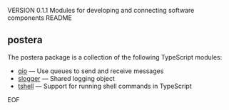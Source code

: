 VERSION 0.1.1
Modules for developing and connecting software components
README
## postera

The postera package is a collection of the following TypeScript modules:

<ul>
<li><a href="qio.md">qio</a> &mdash;
Use queues to send and receive messages</li>
</li>
<li><a href="slogger.md">slogger</a> &mdash;
Shared logging object
</li>
<li><a href="tshell.md">tshell</a> &mdash;
Support for running shell commands in TypeScript
</li>
</ul>
EOF
